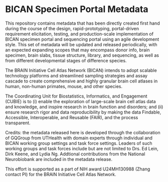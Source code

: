 # BICAN Specimen Portal Metadata
This repository contains metadata that has been directly created first hand during the course of the design, rapid-prototyping, portal-driven requirement elicitation, testing, and production-scale implementation of BICAN specimen portal and sequencing portal using an agile development style. This set of metadata will be updated and released periodically, with an expected expanding scopes that may encompass donor info, brain specimen, brain slabs, tissue structure, library, and sequencing, as well as from different developmental stages of difference species.

The BRAIN Initiative Cell Atlas Network (BICAN) intends to adopt scalable technology platforms and streamlined sampling strategies and assay cascade to create comprehensive and highly granular brain cell atlases in human, non-human primates, mouse, and other species.

The Coordinating Unit for Biostatistics, Informatics, and Engagement (CUBIE) is to (i) enable the exploration of large-scale brain cell atlas data and knowledge, and inspire research in brain function and disorders; and (ii) ensure research rigor and data reproducibility by making the data Findable, Accessible, Interoperable, and Reusable (FAIR), and the process transparent.

Credits: the metadata released here is developed through the collaboration of GQGroup from UTHealth with domain experts through individual and BICAN working group settings and task force settings. Leaders of such working groups and task forces include but are not limited to Drs. Ed Lein, Dirk Keene, and Lydia Ng. Addtional contributions from the National Neurobiobank are included in the metadata release. 

This effort is supported as a part of NIH award U24MH130988 (Zhang contact PI) for the BRAIN Initiative Cell Atlas Network.


